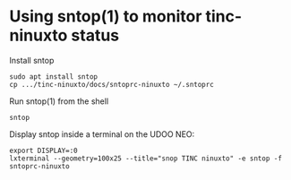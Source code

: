 # Using sntop(1) to monitor tinc-ninuxto status

Install sntop

```shell
sudo apt install sntop
cp .../tinc-ninuxto/docs/sntoprc-ninuxto ~/.sntoprc
```

Run sntop(1) from the shell

```shell
sntop
```

Display sntop inside a terminal on the UDOO NEO:

```shell
export DISPLAY=:0
lxterminal --geometry=100x25 --title="snop TINC ninuxto" -e sntop -f sntoprc-ninuxto
```

<!-- EOF -->
